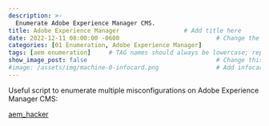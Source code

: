 ```yaml
---
description: >-
  Enumerate Adobe Experience Manager CMS.
title: Adobe Experience Manager                  # Add title here
date: 2022-12-11 08:00:00 -0600                           # Change the date to match completion date
categories: [01 Enumeration, Adobe Experience Manager]                     # Change Templates to Writeup
tags: [aem enumeration]     # TAG names should always be lowercase; replace template with writeup, and add relevant tags
show_image_post: false                                    # Change this to true
#image: /assets/img/machine-0-infocard.png                # Add infocard image here for post preview image
---
```


Useful script to enumerate multiple misconfigurations on Adobe Experience Manager CMS:

[aem_hacker](https://github.com/0ang3el/aem-hacker)
